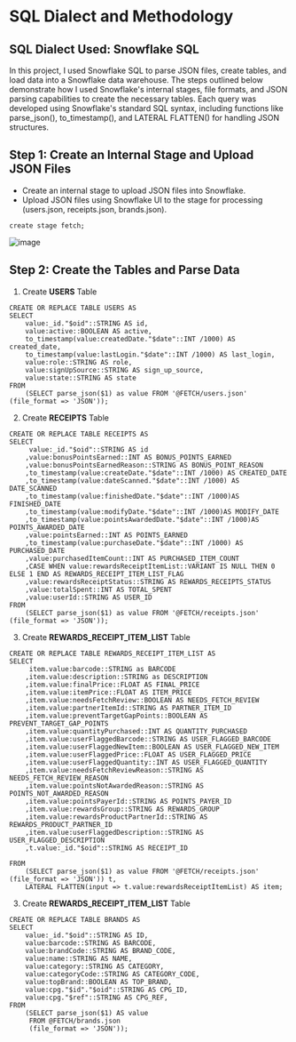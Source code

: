 # SQL Dialect and Methodology
## SQL Dialect Used: Snowflake SQL
In this project, I used Snowflake SQL to parse JSON files, create tables, and load data into a Snowflake data warehouse. The steps outlined below demonstrate how I used Snowflake's internal stages, file formats, and JSON parsing capabilities to create the necessary tables. Each query was developed using Snowflake's standard SQL syntax, including functions like parse_json(), to_timestamp(), and LATERAL FLATTEN() for handling JSON structures.

## Step 1: Create an Internal Stage and Upload JSON Files
* Create an internal stage to upload JSON files into Snowflake.
* Upload JSON files using Snowflake UI to the stage for processing (users.json, receipts.json, brands.json).
```
create stage fetch;
```
![image](https://github.com/user-attachments/assets/36d159ec-4fa0-4940-bd4a-a49493500a01)

## Step 2: Create the Tables and Parse Data

1. Create **USERS** Table
   
```
CREATE OR REPLACE TABLE USERS AS
SELECT
    value:_id."$oid"::STRING AS id,
    value:active::BOOLEAN AS active,
    to_timestamp(value:createdDate."$date"::INT /1000) AS created_date,
    to_timestamp(value:lastLogin."$date"::INT /1000) AS last_login,
    value:role::STRING AS role,
    value:signUpSource::STRING AS sign_up_source,
    value:state::STRING AS state
FROM 
    (SELECT parse_json($1) as value FROM '@FETCH/users.json' (file_format => 'JSON'));
```

2. Create **RECEIPTS** Table

```
CREATE OR REPLACE TABLE RECEIPTS AS
SELECT
     value:_id."$oid"::STRING AS id
    ,value:bonusPointsEarned::INT AS BONUS_POINTS_EARNED
    ,value:bonusPointsEarnedReason::STRING AS BONUS_POINT_REASON
    ,to_timestamp(value:createDate."$date"::INT /1000) AS CREATED_DATE
    ,to_timestamp(value:dateScanned."$date"::INT /1000) AS DATE_SCANNED
    ,to_timestamp(value:finishedDate."$date"::INT /1000)AS FINISHED_DATE
    ,to_timestamp(value:modifyDate."$date"::INT /1000)AS MODIFY_DATE
    ,to_timestamp(value:pointsAwardedDate."$date"::INT /1000)AS POINTS_AWARDED_DATE
    ,value:pointsEarned::INT AS POINTS_EARNED
    ,to_timestamp(value:purchaseDate."$date"::INT /1000) AS PURCHASED_DATE
    ,value:purchasedItemCount::INT AS PURCHASED_ITEM_COUNT
    ,CASE WHEN value:rewardsReceiptItemList::VARIANT IS NULL THEN 0 ELSE 1 END AS REWARDS_RECEIPT_ITEM_LIST_FLAG
    ,value:rewardsReceiptStatus::STRING AS REWARDS_RECEIPTS_STATUS
    ,value:totalSpent::INT AS TOTAL_SPENT
    ,value:userId::STRING AS USER_ID
FROM
    (SELECT parse_json($1) as value FROM '@FETCH/receipts.json' (file_format => 'JSON'));
```

3. Create **REWARDS_RECEIPT_ITEM_LIST** Table

```
CREATE OR REPLACE TABLE REWARDS_RECEIPT_ITEM_LIST AS
SELECT
     item.value:barcode::STRING as BARCODE 
    ,item.value:description::STRING as DESCRIPTION
    ,item.value:finalPrice::FLOAT AS FINAL_PRICE
    ,item.value:itemPrice::FLOAT AS ITEM_PRICE
    ,item.value:needsFetchReview::BOOLEAN AS NEEDS_FETCH_REVIEW
    ,item.value:partnerItemId::STRING AS PARTNER_ITEM_ID
    ,item.value:preventTargetGapPoints::BOOLEAN AS PREVENT_TARGET_GAP_POINTS
    ,item.value:quantityPurchased::INT AS QUANTITY_PURCHASED
    ,item.value:userFlaggedBarcode::STRING AS USER_FLAGGED_BARCODE
    ,item.value:userFlaggedNewItem::BOOLEAN AS USER_FLAGGED_NEW_ITEM
    ,item.value:userFlaggedPrice::FLOAT AS USER_FLAGGED_PRICE
    ,item.value:userFlaggedQuantity::INT AS USER_FLAGGED_QUANTITY
    ,item.value:needsFetchReviewReason::STRING AS NEEDS_FETCH_REVIEW_REASON
    ,item.value:pointsNotAwardedReason::STRING AS POINTS_NOT_AWARDED_REASON
    ,item.value:pointsPayerId::STRING AS POINTS_PAYER_ID
    ,item.value:rewardsGroup::STRING AS REWARDS_GROUP
    ,item.value:rewardsProductPartnerId::STRING AS REWARDS_PRODUCT_PARTNER_ID
    ,item.value:userFlaggedDescription::STRING AS USER_FLAGGED_DESCRIPTION
    ,t.value:_id."$oid"::STRING AS RECEIPT_ID

FROM
    (SELECT parse_json($1) as value FROM '@FETCH/receipts.json' (file_format => 'JSON')) t,
    LATERAL FLATTEN(input => t.value:rewardsReceiptItemList) AS item;
```

3. Create **REWARDS_RECEIPT_ITEM_LIST** Table

```
CREATE OR REPLACE TABLE BRANDS AS
SELECT
    value:_id."$oid"::STRING AS ID,
    value:barcode::STRING AS BARCODE,
    value:brandCode::STRING AS BRAND_CODE,
    value:name::STRING AS NAME,
    value:category::STRING AS CATEGORY,
    value:categoryCode::STRING AS CATEGORY_CODE,
    value:topBrand::BOOLEAN AS TOP_BRAND,
    value:cpg."$id"."$oid"::STRING AS CPG_ID,
    value:cpg."$ref"::STRING AS CPG_REF,
FROM 
    (SELECT parse_json($1) AS value
     FROM @FETCH/brands.json 
     (file_format => 'JSON'));
```
